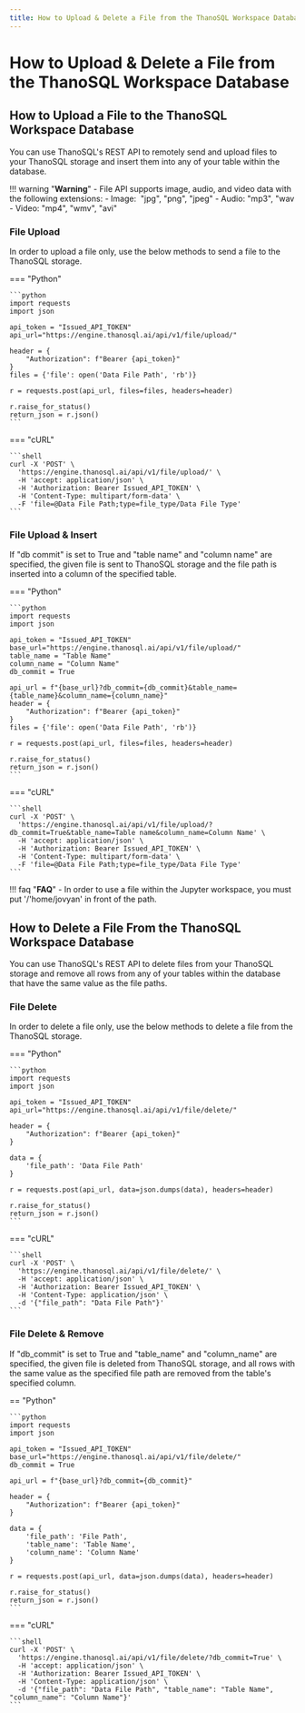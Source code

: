 ```yaml
---
title: How to Upload & Delete a File from the ThanoSQL Workspace Database
---
```


# __How to Upload & Delete a File from the ThanoSQL Workspace Database__
## __How to Upload a File to the ThanoSQL Workspace Database__

You can use ThanoSQL's REST API to remotely send and upload files to your ThanoSQL storage and insert them into any of your table within the database.

!!! warning "__Warning__"
    - File API supports image, audio, and video data with the following extensions:
        - Image:  "jpg", "png", "jpeg"
        - Audio: "mp3", "wav
        - Video: "mp4", "wmv", "avi"

### __File Upload__

In order to upload a file only, use the below methods to send a file to the ThanoSQL storage. 

=== "Python"

    ```python
    import requests
    import json

    api_token = "Issued_API_TOKEN"
    api_url="https://engine.thanosql.ai/api/v1/file/upload/"

    header = {
        "Authorization": f"Bearer {api_token}"
    }
    files = {'file': open('Data File Path', 'rb')}

    r = requests.post(api_url, files=files, headers=header)

    r.raise_for_status()
    return_json = r.json()
    ```

=== "cURL"

    ```shell
    curl -X 'POST' \
      'https://engine.thanosql.ai/api/v1/file/upload/' \
      -H 'accept: application/json' \
      -H 'Authorization: Bearer Issued_API_TOKEN' \
      -H 'Content-Type: multipart/form-data' \
      -F 'file=@Data File Path;type=file_type/Data File Type'
    ```

### __File Upload & Insert__

If "db commit" is set to True and "table name" and "column name" are specified, the given file is sent to ThanoSQL storage and the file path is inserted into a column of the specified table.

=== "Python"

    ```python
    import requests
    import json

    api_token = "Issued_API_TOKEN"
    base_url="https://engine.thanosql.ai/api/v1/file/upload/"
    table_name = "Table Name"
    column_name = "Column Name"
    db_commit = True 

    api_url = f"{base_url}?db_commit={db_commit}&table_name={table_name}&column_name={column_name}"
    header = {
        "Authorization": f"Bearer {api_token}"
    }
    files = {'file': open('Data File Path', 'rb')}

    r = requests.post(api_url, files=files, headers=header)

    r.raise_for_status()
    return_json = r.json()
    ```

=== "cURL"

    ```shell
    curl -X 'POST' \
      'https://engine.thanosql.ai/api/v1/file/upload/?db_commit=True&table_name=Table name&column_name=Column Name' \
      -H 'accept: application/json' \
      -H 'Authorization: Bearer Issued_API_TOKEN' \
      -H 'Content-Type: multipart/form-data' \
      -F 'file=@Data File Path;type=file_type/Data File Type'
    ```

!!! faq "__FAQ__"
    - In order to use a file within the Jupyter workspace, you must put '/'home/jovyan' in front of the path. 


## __How to Delete a File From the ThanoSQL Workspace Database__

You can use ThanoSQL's REST API to delete files from your ThanoSQL storage and remove all rows from any of your tables within the database that have the same value as the file paths.

### __File Delete__

In order to delete a file only, use the below methods to delete a file from the ThanoSQL storage. 


=== "Python"

    ```python
    import requests
    import json

    api_token = "Issued_API_TOKEN"
    api_url="https://engine.thanosql.ai/api/v1/file/delete/"

    header = {
        "Authorization": f"Bearer {api_token}"
    }

    data = {
        'file_path': 'Data File Path'
    }

    r = requests.post(api_url, data=json.dumps(data), headers=header)

    r.raise_for_status()
    return_json = r.json()
    ```

=== "cURL"

    ```shell
    curl -X 'POST' \
      'https://engine.thanosql.ai/api/v1/file/delete/' \
      -H 'accept: application/json' \
      -H 'Authorization: Bearer Issued_API_TOKEN' \
      -H 'Content-Type: application/json' \
      -d '{"file_path": "Data File Path"}'
    ```


### __File Delete & Remove__

If "db_commit" is set to True and "table_name" and "column_name" are specified, the given file is deleted from ThanoSQL storage, and all rows with the same value as the specified file path are removed from the table's specified column.


== "Python"

    ```python 
    import requests
    import json

    api_token = "Issued_API_TOKEN"
    base_url="https://engine.thanosql.ai/api/v1/file/delete/"
    db_commit = True 

    api_url = f"{base_url}?db_commit={db_commit}"

    header = {
        "Authorization": f"Bearer {api_token}"
    }

    data = {
        'file_path': 'File Path',
        'table_name': 'Table Name',
        'column_name': 'Column Name'
    }

    r = requests.post(api_url, data=json.dumps(data), headers=header)

    r.raise_for_status()
    return_json = r.json()
    ```

=== "cURL"

    ```shell
    curl -X 'POST' \
      'https://engine.thanosql.ai/api/v1/file/delete/?db_commit=True' \
      -H 'accept: application/json' \
      -H 'Authorization: Bearer Issued_API_TOKEN' \
      -H 'Content-Type: application/json' \
      -d '{"file_path": "Data File Path", "table_name": "Table Name", "column_name": "Column Name"}'
    ```
